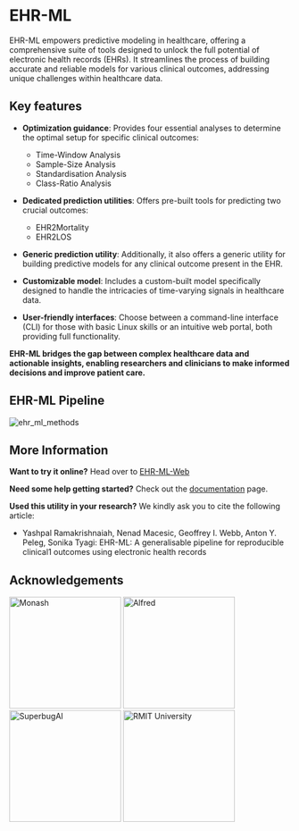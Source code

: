 # EHR-ML

EHR-ML empowers predictive modeling in healthcare, offering a comprehensive suite of tools designed to unlock the full potential of electronic health records (EHRs). It streamlines the process of building accurate and reliable models for various clinical outcomes, addressing unique challenges within healthcare data.

## Key features

* **Optimization guidance**: Provides four essential analyses to determine the optimal setup for specific clinical outcomes:
    * Time-Window Analysis
    * Sample-Size Analysis
    * Standardisation Analysis
    * Class-Ratio Analysis

* **Dedicated prediction utilities**: Offers pre-built tools for predicting two crucial outcomes:
    * EHR2Mortality
    * EHR2LOS

* **Generic prediction utility**: Additionally, it also offers a generic utility for building predictive models for any clinical outcome present in the EHR.

* **Customizable model**: Includes a custom-built model specifically designed to handle the intricacies of time-varying signals in healthcare data.

* **User-friendly interfaces**: Choose between a command-line interface (CLI) for those with basic Linux skills or an intuitive web portal, both providing full functionality.

**EHR-ML bridges the gap between complex healthcare data and actionable insights, enabling researchers and clinicians to make informed decisions and improve patient care.**

## EHR-ML Pipeline

![ehr_ml_methods](https://github.com/ryashpal/EHR-ML/assets/56529301/5f58046a-2cb2-46b9-846d-dae5eee17bba)

## More Information

**Want to try it online?** Head over to [EHR-ML-Web](http://superbugai.erc.monash.edu:8081/)

**Need some help getting started?** Check out the [documentation](https://ehr-ml-tutorials.readthedocs.io/en/latest/index.html) page.

**Used this utility in your research?** We kindly ask you to cite the following article:

* Yashpal Ramakrishnaiah, Nenad Macesic, Geoffrey I. Webb, Anton Y. Peleg, Sonika Tyagi: EHR-ML: A generalisable pipeline for reproducible clinical1
outcomes using electronic health records

## Acknowledgements

<img src="https://github.com/ryashpal/EHR-ML/assets/56529301/4bf459a0-13f4-4f94-bc1d-dc88a045171d" alt="Monash" width="200"/>
<img src="https://github.com/ryashpal/EHR-ML/assets/56529301/f1129efe-e302-40fc-9da6-28460c33c4d9" alt="Alfred" width="200"/>
<img src="https://github.com/ryashpal/EHR-ML/assets/56529301/4c34f34d-a0fd-45bd-99c1-41bfe149187a" alt="SuperbugAI" width="200"/>
<img src="https://github.com/ryashpal/EHR-ML/assets/56529301/ff39f495-5488-4690-9216-631554abbf4e" alt="RMIT University" width="200"/>
